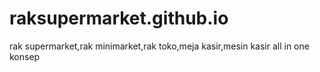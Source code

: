 # raksupermarket.github.io
rak supermarket,rak minimarket,rak toko,meja kasir,mesin kasir all in one konsep
